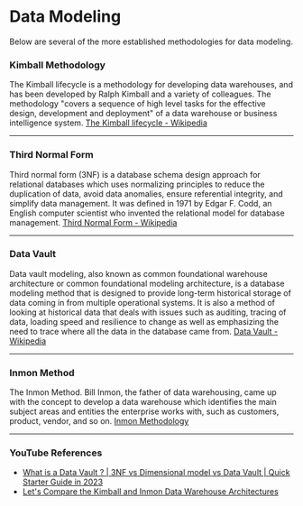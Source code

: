 # Data Modeling

Below are several of the more established methodologies for data modeling. 

### Kimball Methodology

The Kimball lifecycle is a methodology for developing data warehouses, and has been developed by Ralph Kimball and a variety of colleagues. The methodology "covers a sequence of high level tasks for the effective design, development and deployment" of a data warehouse or business intelligence system. [The Kimball lifecycle - Wikipedia](https://en.wikipedia.org/wiki/The_Kimball_lifecycle#:~:text=The%20Kimball%20lifecycle%20is%20a,warehouse%20or%20business%20intelligence%20system)

----

### Third Normal Form
Third normal form (3NF) is a database schema design approach for relational databases which uses normalizing principles to reduce the duplication of data, avoid data anomalies, ensure referential integrity, and simplify data management. It was defined in 1971 by Edgar F. Codd, an English computer scientist who invented the relational model for database management. [Third Normal Form - Wikipedia](https://en.wikipedia.org/wiki/Third_normal_form)

----

### Data Vault 
Data vault modeling, also known as common foundational warehouse architecture or common foundational modeling architecture, is a database modeling method that is designed to provide long-term historical storage of data coming in from multiple operational systems. It is also a method of looking at historical data that deals with issues such as auditing, tracing of data, loading speed and resilience to change as well as emphasizing the need to trace where all the data in the database came from. [Data Vault - Wikipedia](https://en.wikipedia.org/wiki/Data_vault_modeling)

----

### Inmon Method
The Inmon Method. Bill Inmon, the father of data warehousing, came up with the concept to develop a data warehouse which identifies the main subject areas and entities the enterprise works with, such as customers, product, vendor, and so on. [Inmon Methodology](https://en.wikipedia.org/wiki/Bill_Inmon)


----

### YouTube References

- [What is a Data Vault ? | 3NF vs Dimensional model vs Data Vault | Quick Starter Guide in 2023](https://www.youtube.com/watch?v=l5UcUEt1IzM)
- [Let's Compare the Kimball and Inmon Data Warehouse Architectures](https://www.youtube.com/watch?v=Tff34jj_V-0)